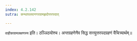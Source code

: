 ```yaml
---
index: 4.2.142
sutra: कन्थापलदनगरग्रामहृदोत्तरपदात्

---
```

`वाहीकग्रामलक्षणस्य` इति। ठञ्ञिठयोश्च। अन्तग्रहणेनैव सिद्ध सत्त्युत्तरपदग्रहणं वैचित्र्यार्थम्॥